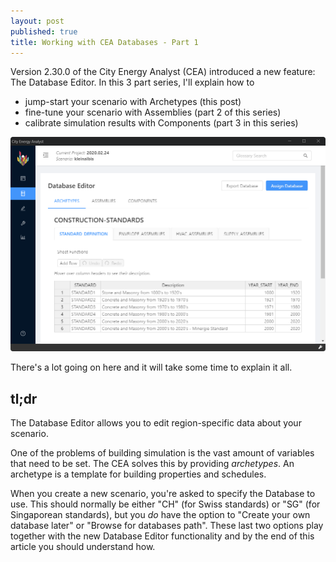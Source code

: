 ```yaml
---
layout: post
published: true
title: Working with CEA Databases - Part 1
---
```


Version 2.30.0 of the City Energy Analyst (CEA) introduced a new feature: The Database Editor. In this 3 part series, I'll explain how to

- jump-start your scenario with Archetypes (this post)
- fine-tune your scenario with Assemblies (part 2 of this series)
- calibrate simulation results with Components (part 3 in this series)

![The Database Editor](../images/2020-02-24-cea-databases/database-editor-screenshot.png)

There's a lot going on here and it will take some time to explain it all.

## tl;dr

The Database Editor allows you to edit region-specific data about your scenario.

One of the problems of building simulation is the vast amount of variables that need to be set. The CEA solves this by providing _archetypes_. An archetype is a template for building properties and schedules.

When you create a new scenario, you're asked to specify the Database to use. This should normally be either "CH" (for Swiss standards) or "SG" (for Singaporean standards), but you _do_ have the option to "Create your own database later" or "Browse for databases path". These last two options play together with the new Database Editor functionality and by the end of this article you should understand how.
